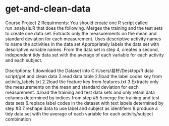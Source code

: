 # get-and-clean-data
Course Project 2
Requirments:
You should create one R script called run_analysis.R that does the following. 
Merges the training and the test sets to create one data set.
Extracts only the measurements on the mean and standard deviation for each measurement. 
Uses descriptive activity names to name the activities in the data set
Appropriately labels the data set with descriptive variable names. 
From the data set in step 4, creates a second, independent tidy data set with the average of each variable for each activity and each subject.


Discriptions:
1.download the Dataset into C:/Users/易轩/Desktop/R data script/get and clean data
2.read data table
2.1load the label codes key from activity_labels.txt
2.2load the feature key from features.txt
3.Extracts only the measurements on the mean and standard deviation for each measurement.
4.load the training and test data sets and only retain data columns determined by indices from step #5
5.merge the training and test data sets
6.replace label codes in the dataset with text labels determined by step #3
7.reshape data to use label and subject as identifiers
8.produce a tidy data set with the average of each variable for each activity/subject combination
